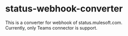 # status-webhook-converter
This is a converter for webhook of status.mulesoft.com.  
Currently, only Teams connector is support.
